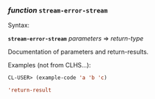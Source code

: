 ### <em>function</em> <strong>`stream-error-stream`</strong>

Syntax:

<strong>`stream-error-stream`</strong> <em>parameters</em> => <em>return-type</em>

Documentation of parameters and return-results.

Examples (not from CLHS...):

```lisp
CL-USER> (example-code 'a 'b 'c)

'return-result
```
